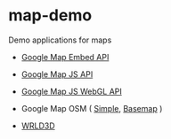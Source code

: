 # map-demo
Demo applications for maps

-  [Google Map Embed API](google-embed/index.html)
-  [Google Map JS API](google-js/index.html)
-  [Google Map JS WebGL API](google-js-webgl/index.html)

-  Google Map OSM ( [Simple](google-osm/tiles.html), [Basemap](google-osm/tiles-base.html) )

-  [WRLD3D](wrld3d/index.html)